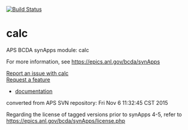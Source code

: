 [![Build Status](https://travis-ci.org/epics-modules/calc.svg?branch=master)](https://travis-ci.org/epics-modules/calc)

# calc
APS BCDA synApps module: calc

For more information, see
   https://epics.anl.gov/bcda/synApps

[Report an issue with calc](https://github.com/epics-modules/calc/issues/new?title=%20ISSUE%20NAME%20HERE&body=**Describe%20the%20issue**%0A%0A**Steps%20to%20reproduce**%0A1.%20Step%20one%0A2.%20Step%20two%0A3.%20Step%20three%0A%0A**Expected%20behaivour**%0A%0A**Actual%20behaviour**%0A%0A**Build%20Environment**%0AArchitecture:%0AEpics%20Base%20Version:%0ADependent%20Module%20Versions:&labels=bug)  
[Request a feature](https://github.com/epics-modules/calc/issues/new?title=%20FEATURE%20SHORT%20DESCRIPTION&body=**Feature%20Long%20Description**%0A%0A**Why%20should%20this%20be%20added?**%0A&labels=enhancement)

* [documentation](https://github.com/epics-modules/calc/blob/master/documentation/README.md)



converted from APS SVN repository: Fri Nov  6 11:32:45 CST 2015

Regarding the license of tagged versions prior to synApps 4-5,
refer to https://epics.anl.gov/bcda/synApps/license.php
